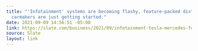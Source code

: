 ```yaml
---
title: "'Infotainment' systems are becoming flashy, feature-packed distractions—and
  carmakers are just getting started."
date: 2021-09-09 14:56:51 -05:00
link: https://slate.com/business/2021/09/infotainment-tesla-mercedes-ford-volvo-distraction.html
source: Slate
layout: link
---
```


